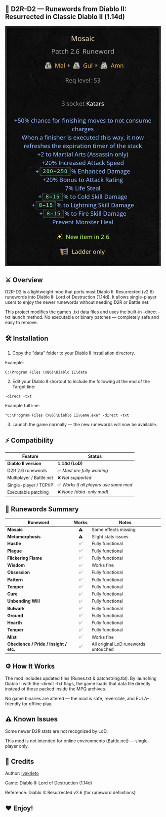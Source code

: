 ## 🧩 D2R-D2 — Runewords from Diablo II: Resurrected in Classic Diablo II (1.14d)

![D2R](https://github.com/ivak4eto/d2r-d2/blob/main/IMG_0671.jpeg)


## ⚔️ Overview

D2R-D2 is a lightweight mod that ports most Diablo II: Resurrected (v2.6) runewords into Diablo II: Lord of Destruction (1.14d).
It allows single-player users to enjoy the newer runewords without needing D2R or Battle.net.

This project modifies the game’s .txt data files and uses the built-in -direct -txt launch method.
No executable or binary patches — completely safe and easy to remove.

## 🛠️ Installation

1. Copy the "data" folder to your Diablo II installation directory.

Example:

```shell
C:\Program Files (x86)\Diablo II\data
```

2. Edit your Diablo II shortcut to include the following at the end of the Target line:

```shell
-direct -txt
```

Example full line:

```shell
"C:\Program Files (x86)\Diablo II\Game.exe" -direct -txt
```

3. Launch the game normally — the new runewords will now be available.


## ⚡ Compatibility

| Feature                  | Status                                |
| ------------------------ | ------------------------------------- |
| **Diablo II version**    | **1.14d (LoD)**                       |
| D2R 2.6 runewords        | ✅ *Most are fully working*           |
| Multiplayer / Battle.net | ❌ *Not supported*                     |
| Single-player / TCP/IP   | ✅ *Works if all players use same mod* |
| Executable patching      | ❌ *None (data-only mod)*              |


## 💎 Runewords Summary


| Runeword                               | Works | Notes                                       |
| -------------------------------------- | :---: | ------------------------------------------- |
| **Mosaic**                             |   ⚠️   | Some effects missing                        |
| **Metamorphosis**                      |   ⚠️   | Slight stats issues                         |
| **Hustle**                             |   ✅   | Fully functional                            |
| **Plague**                             |   ✅   | Fully functional                            |
| **Flickering Flame**                   |   ✅   | Fully functional                            |
| **Wisdom**                             |   ✅   | Works fine                                  |
| **Obsession**                          |   ✅   | Fully functional                            |
| **Pattern**                            |   ✅   | Fully functional                            |
| **Temper**                             |   ✅   | Fully functional                            |
| **Cure**                               |   ✅   | Fully functional                            |
| **Unbending Will**                     |   ✅   | Fully functional                            |
| **Bulwark**                            |   ✅   | Fully functional                            |
| **Ground**                             |   ✅   | Fully functional                            |
| **Hearth**                             |   ✅   | Fully functional                            |
| **Temper**                             |   ✅   | Fully functional                            |
| **Mist**                               |   ✅   | Works fine                                  |
| **Obedience / Pride / Insight / etc.** |   ✅   | All original LoD runewords untouched        |


## ⚙️ How It Works

The mod includes updated files (Runes.txt & patchstring.tbl). By launching Diablo II with the -direct -txt flags, the game loads that data file directly instead of those packed inside the MPQ archives.

No game binaries are altered — the mod is safe, reversible, and EULA-friendly for offline play.


## ⚠️ Known Issues

Some newer D2R stats are not recognized by LoD.

This mod is not intended for online environments (Battle.net) — single-player only.


## 💬 Credits

Author: [ivak4eto](https://github.com/ivak4eto/)

Game: Diablo II: Lord of Destruction (1.14d)

Reference: Diablo II: Resurrected v2.6 (for runeword definitions)

## ❤️ Enjoy!
